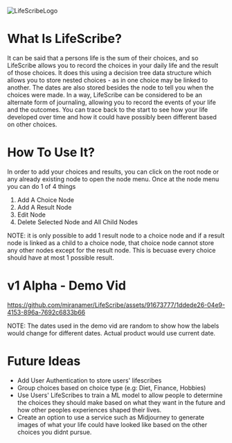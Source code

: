 ![LifeScribeLogo](https://github.com/miranamer/LifeScribe/assets/91673777/57d56849-20e4-444c-84e1-a2fb6e252d68)

<h1>What Is LifeScribe?</h1>
<p>It can be said that a persons life is the sum of their choices, and so LifeScribe allows you to record the choices in your daily life and the result of those choices. It does this using a decision tree data structure
which allows you to store nested choices - as in one choice may be linked to another. The dates are also stored besides the node to tell you when the choices were made. In a way, LifeScribe can be considered to be an alternate form of journaling, allowing you to record the events of your life and the outcomes. You can trace back to the start to see how your life developed over time and how it could have possibly been different based on other choices.</p>

<h1>How To Use It?</h1>
<p>In order to add your choices and results, you can click on the root node or any already existing node to open the node menu. Once at the node menu you can do 1 of 4 things</p>
<ol>
   <li>Add A Choice Node</li>
   <li>Add A Result Node</li>
   <li>Edit Node</li>
   <li>Delete Selected Node and All Child Nodes</li>
</ol>
<p>NOTE: it is only possible to add 1 result node to a choice node and if a result node is linked as a child to a choice node, that choice node cannot store any other nodes except for the result node. This is becuase every choice should have at most 1 possible result.</p>

<h1>v1 Alpha - Demo Vid</h1>






https://github.com/miranamer/LifeScribe/assets/91673777/1ddede26-04e9-4153-896a-7692c6833b66




<p>NOTE: The dates used in the demo vid are random to show how the labels would change for different dates. Actual product would use current date.</p>

<h1>Future Ideas</h1>
<ul>
   <li>Add User Authentication to store users' lifescribes</li>
   <li>Group choices based on choice type (e.g: Diet, Finance, Hobbies)</li>
   <li>Use Users' LifeScribes to train a ML model to allow people to determine the choices they should make based on what they want in the future and how other peoples experiences shaped their lives.</li>
   <li>Create an option to use a service such as Midjourney to generate images of what your life could have looked like based on the other choices you didnt pursue.</li>
</ul>
